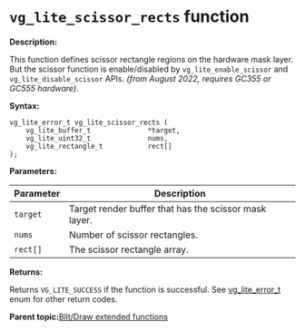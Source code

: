 # `vg_lite_scissor_rects` function 

**Description:**

This function defines scissor rectangle regions on the hardware mask layer. But the scissor function is enable/disabled by `vg_lite_enable_scissor` and `vg_lite_disable_scissor` APIs. *\(from August 2022, requires GC355 or GC555 hardware\)*.

**Syntax:**

```
vg_lite_error_t vg_lite_scissor_rects (
    vg_lite_buffer_t              *target,
    vg_lite_uint32_t              nums,
    vg_lite_rectangle_t           rect[]
);

```

**Parameters:**



|Parameter|Description|
|---------|-----------|
|`target`|Target render buffer that has the scissor mask layer.|
|`nums`|Number of scissor rectangles.|
|`rect[]`|The scissor rectangle array.|

**Returns:**

Returns `VG_LITE_SUCCESS` if the function is successful. See [vg\_lite\_error\_t](vg_lite_error_t_enumeration.md) enum for other return codes.

**Parent topic:**[Blit/Draw extended functions](../topics/premultiply_and_scissor_functions.md)


